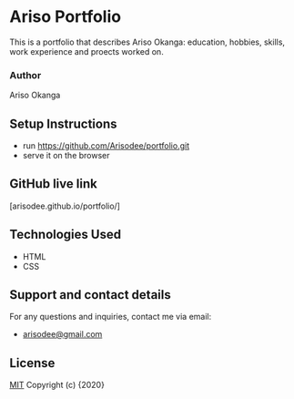 # Ariso Portfolio
 This is a portfolio that describes Ariso Okanga: education, hobbies, skills, work experience and proects worked on.
### Author
 Ariso Okanga
## Setup Instructions
* run https://github.com/Arisodee/portfolio.git 
* serve it on the browser
## GitHub live link
[arisodee.github.io/portfolio/]
## Technologies Used
* HTML
* CSS
## Support and contact details
For any questions and inquiries, contact me via email:
* arisodee@gmail.com
## License
[MIT](https://choosealicense.com/licenses/mit/)
Copyright (c) {2020}